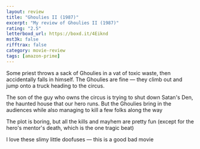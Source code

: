 ```yaml
---
layout: review
title: "Ghoulies II (1987)"
excerpt: "My review of Ghoulies II (1987)"
rating: "2.5"
letterboxd_url: https://boxd.it/4Eiknd
mst3k: false
rifftrax: false
category: movie-review
tags: [amazon-prime]
---
```


Some priest throws a sack of Ghoulies in a vat of toxic waste, then accidentally falls in himself. The Ghoulies are fine — they climb out and jump onto a truck heading to the circus.

The son of the guy who owns the circus is trying to shut down Satan's Den, the haunted house that our hero runs. But the Ghoulies bring in the audiences while also managing to kill a few folks along the way

The plot is boring, but all the kills and mayhem are pretty fun (except for the hero's mentor's death, which is the one tragic beat)

I love these slimy little doofuses — this is a good bad movie
